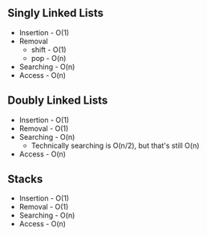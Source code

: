 ## Singly Linked Lists
* Insertion - O(1)
* Removal 
    - shift - O(1)  
    - pop - O(n)
* Searching - O(n)
* Access - O(n)

## Doubly Linked Lists
* Insertion - O(1)
* Removal - O(1)
* Searching - O(n)
    - Technically searching is O(n/2), but that's still O(n)
* Access - O(n)

## Stacks
* Insertion - O(1)
* Removal - O(1)
* Searching - O(n)
* Access - O(n)